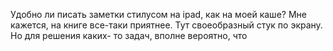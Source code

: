Удобно ли писать заметки стилусом на ipad, как на моей каше?
Мне кажется, на книге все-таки приятнее. Тут своеобразный стук по экрану. Но для решения каких-
то задач, вполне вероятно, что